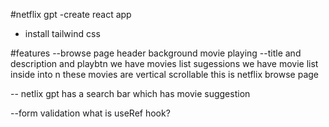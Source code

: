 #netflix gpt 
-create react app
- install tailwind css
 
 #features 
 --browse page
  header 
  background movie playing 
  --title and description and playbtn
  we have movies list sugessions we have movie list inside into n
  these movies are vertical scrollable this is netflix browse page

  --
  netlix gpt has a search bar which has movie suggestion

--form validation what is useRef hook?
